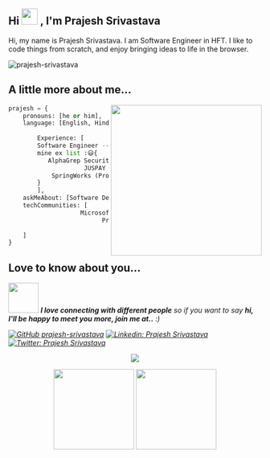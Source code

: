 <h2> Hi <img src="https://user-images.githubusercontent.com/47695045/141738908-54f58465-27d5-4c9d-af00-1544f59acaaa.gif"height="32px" style="padding-top: 50px;"> , I'm Prajesh Srivastava</h2>


Hi, my name is Prajesh Srivastava. I am Software Engineer in HFT. I like to code things from scratch, and enjoy bringing ideas to life in the browser.

<img src="https://komarev.com/ghpvc/?username=prajesh-srivastava&label=Profile%20views&color=0e75b6&style=flat" alt="prajesh-srivastava" />


## A little more about me...
<img align='right' height="300" width="300" src="https://user-images.githubusercontent.com/47695045/141737760-0e663dc0-88b3-41a2-a8a7-ddb44c4582b9.gif">

```Python
prajesh = {
	pronouns: [he or him],
	language: [English, Hindi]
	
        Experience: [
		Software Engineer -- SquarePoint Capital,
		mine ex list :😃{
		   AlphaGrep Securities (HFT),
                     JUSPAY (Finance),
			SpringWorks (Produt)
		}
        ],
	askMeAbout: [Software Development, Python Development],
	techCommunities: [
                    Microsoft Learn Student Ambassador,
                          President at Pi Club, GLAU,
                               Coding Block Ambassadors
	]
}
```
## Love to know about you...
<img src="https://media.giphy.com/media/LnQjpWaON8nhr21vNW/giphy.gif" width="60"> <em><b>I love connecting with different people</b> so if you want to say <b>hi, I'll be happy to meet you more, join me at..</b> :)
	
[![GitHub prajesh-srivastava](https://img.shields.io/github/followers/prajesh-srivastava?label=follow&style=social)](https://github.com/prajesh-srivastava)
[![Linkedin: Prajesh Srivastava](https://img.shields.io/badge/-PrajeshSrivastava-blue?style=flat-square&logo=Linkedin&logoColor=white&link=https://www.linkedin.com/in/prajeshsrivastava/)](https://www.linkedin.com/in/prajeshsrivastava/)
[![Twitter: Prajesh Srivastava](https://img.shields.io/twitter/follow/the_prajesh_?logo=twitter&color=0e75b6&style=flat)](https://twitter.com/the_prajesh_)


<p align="center">
<img align="" src="https://github-readme-streak-stats.herokuapp.com?user=prajesh-srivastava&theme=neon-dark"/>
</p>

<p align="center">
  <img height= "160px" src="https://github-readme-stats.vercel.app/api?username=prajesh-srivastava&&show_icons=true&title_color=ff0066&icon_color=bb2acf&text_color=00ffff&bg_color=00001a" />
  <img height= "160px" src="https://github-readme-stats.vercel.app/api/top-langs/?username=prajesh-srivastava&title_color=ff0066&icon_color=bb2acf&text_color=00ffff&bg_color=00001a&layout=compact&hide=css" />
</p>


